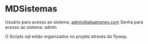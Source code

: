 # MDSistemas
 Usuário para acesso ao sistema: admin@algamoney.com
 Senha para acesso ao sistema: admin
 
 O Scripts sql estão organizados no projeto através do flyway.
 
 

